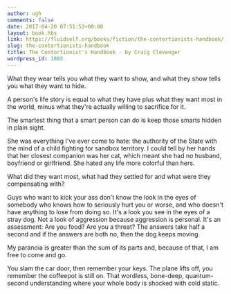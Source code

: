 ```yaml
---
author: ugh
comments: false
date: 2017-04-20 07:51:53+00:00
layout: book.hbs
link: https://fluidself.org/books/fiction/the-contortionists-handbook/
slug: the-contortionists-handbook
title: The Contortionist's Handbook - by Craig Clevenger
wordpress_id: 1083
---
```


What they wear tells you what they want to show, and what they show tells you what they want to hide.

A person's life story is equal to what they have plus what they want most in the world, minus what they're actually willing to sacrifice for it.

The smartest thing that a smart person can do is keep those smarts hidden in plain sight.

She was everything I've ever come to hate: the authority of the State with the mind of a child fighting for sandbox territory. I could tell by her hands that her closest companion was her cat, which meant she had no husband, boyfriend or girlfriend. She hated any life more colorful than hers.

What did they want most, what had they settled for and what were they compensating with?

Guys who want to kick your ass don't know the look in the eyes of somebody who knows how to seriously hurt you or worse, and who doesn't have anything to lose from doing so. It's a look you see in the eyes of a stray dog. Not a look of aggression because aggression is personal. It's an assessment: Are you food? Are you a threat? The answers take half a second and if the answers are both no, then the dog keeps moving.

My paranoia is greater than the sum of its parts and, because of that, I am free to come and go.

You slam the car door, then remember your keys. The plane lifts off, you remember the coffeepot is still on. That wordless, bone-deep, quantum-second understanding where your whole body is shocked with cold static.
